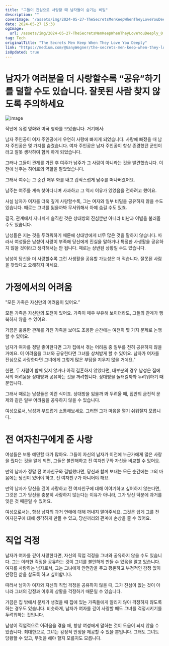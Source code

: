 ```yaml
---
title: "그들이 진심으로 사랑할 때 남자들이 숨기는 비밀"
description: ""
coverImage: "/assets/img/2024-05-27-TheSecretsMenKeepWhenTheyLoveYouDeeply_0.png"
date: 2024-05-27 15:38
ogImage: 
  url: /assets/img/2024-05-27-TheSecretsMenKeepWhenTheyLoveYouDeeply_0.png
tag: Tech
originalTitle: "The Secrets Men Keep When They Love You Deeply"
link: "https://medium.com/@GanyWegner/the-secrets-men-keep-when-they-love-you-deeply-238aaf38ecf0"
isUpdated: true
---
```






# 남자가 여러분을 더 사랑할수록 “공유”하기를 덜할 수도 있습니다. 잘못된 사람 찾지 않도록 주의하세요

![image](/assets/img/2024-05-27-TheSecretsMenKeepWhenTheyLoveYouDeeply_0.png)

작년에 유럽 영화와 미국 영화를 보았습니다. 거기에서:

남자 주인공이 여자 주인공에게 우연히 사랑에 빠지게 되었습니다. 사랑에 빠졌을 때 남자 주인공은 몇 가지를 숨겼습니다. 여자 주인공은 남자 주인공이 항상 존경했던 군인이라고 잘못 생각하여 함께 하게 되었습니다.

<div class="content-ad"></div>

그러나 그들이 관계를 가진 후 여주가 남주가 그 사람이 아니라는 것을 발견했습니다. 이전에 남주는 히어로의 역할을 맡았었습니다.

그래서 여주는 그 순간 매우 화를 내고 갑작스럽게 남주를 떠나버렸어요.

남주는 여주를 계속 찾아다니며 사과하고 그 역시 이유가 있었음을 전하려고 했어요.

사실 남자가 여자를 더욱 깊게 사랑할수록, 그는 여자와 일부 비밀을 공유하지 않을 수도 있습니다. 때로는 그녀를 잃을까봐 무서워해서 아예 숨길 수도 있죠.

<div class="content-ad"></div>

결국, 관계에서 지나치게 솔직한 것은 상대방의 진심뿐만 아니라 비난과 이별을 불러올 수도 있습니다.

남성들은 지는 것을 두려워하기 때문에 상대방에게 너무 많은 것을 말하지 않습니다. 따라서 여성들은 남성이 사랑이 부족해 당신에게 진실을 말하거나 특정한 사생활을 공유하지 않을 것이라고 생각해서는 안 됩니다. 때로는 상반된 상황일 수도 있습니다.

남성이 당신을 더 사랑할수록 그런 사생활을 공유할 가능성은 더 적습니다. 잘못된 사람을 찾았다고 오해하지 마세요.

# 가정에서의 어려움

<div class="content-ad"></div>

"모든 가족은 자신만의 어려움이 있어요.”
 
모든 가족은 자신만의 도전이 있어요. 가족이 매우 부유해 보이더라도, 그들의 관계가 행복하지 않을 수 있어요.

가끔은 훌륭한 관계를 가진 가족을 보아도 조용한 순간에는 여전히 몇 가지 문제로 논쟁할 수 있어요.

남자가 여자를 정말 좋아한다면 그가 집에서 겪는 어려움 중 일부를 전혀 공유하지 않을 거예요. 이 어려움을 그녀와 공유한다면 그녀를 상처받게 할 수 있어요. 남자가 여자를 진심으로 사랑한다면 그녀에게 그렇게 많은 부담을 지우지 않을 거예요."

<div class="content-ad"></div>

한편, 두 사람이 함께 있지 않거나 아직 결혼하지 않았다면, 대부분의 경우 남성은 집에서의 어려움을 상대방과 공유하는 것을 꺼려합니다. 상대방을 놀래킬까봐 두려워하기 때문입니다.

그래서 때로는 남성들은 이런 식이죠. 상대방을 잃을까 봐 두려울 때, 집안의 금전적 문제와 같은 일부 어려움을 공유하지 않을 수 있습니다.

여성으로서, 남성과 부드럽게 소통해보세요. 그러면 그가 마음을 열기 쉬워질지 모릅니다.

# 전 여자친구에게 준 사랑

<div class="content-ad"></div>

여성들은 보통 예민할 때가 많아요. 그들이 자신의 남자가 이전에 누군가에게 많은 사랑을 줬다는 것을 알게 되면, 그들은 불안해하고 전 여자친구와 자신을 비교할 수 있어요.

만약 남자가 정말 전 여자친구와 결별했다면, 당신과 함께 보내는 모든 순간에는 그의 마음에는 당신이 있어야 하고, 전 여자친구가 아니어야 해요.

만약 남자가 당신을 깊이 사랑하고 전 여자친구에 대해 이야기하고 싶어하지 않는다면, 그것은 그가 당신을 충분히 사랑하지 않는다는 이유가 아니라, 그가 당신 덕분에 과거를 잊은 것 때문일 수 있어요.

여성으로서는, 항상 남자의 과거 연애에 대해 꺼내지 말아주세요. 그것은 쉽게 그를 전 여자친구에 대해 생각하게 만들 수 있고, 당신끼리의 관계에 손상을 줄 수 있어요.

<div class="content-ad"></div>

# 직업 걱정

남자가 여자를 깊이 사랑한다면, 자신의 직업 걱정을 그녀와 공유하지 않을 수도 있습니다. 그는 이러한 걱정을 공유하는 것이 그녀를 불안하게 만들 수 있음을 알고 있습니다. 여자를 사랑하는 남자로서, 그는 그녀에게 안전감을 주고 평온하고 부정적인 감정 없이 안정된 삶을 살도록 하고 싶어합니다.

따라서 남자가 여자와 자신의 직업 걱정을 공유하지 않을 때, 그가 진심이 없는 것이 아니라 그녀의 감정과 이후의 상황을 걱정하기 때문일 수 있습니다.

가끔은 집 밖에서 문제가 생겼을 때 집에 있는 가족들에게 알리지 않아 걱정하지 않도록 하는 경우도 있습니다. 비슷하게, 남자가 여자를 깊이 사랑할 때도 그녀를 걱정시키기를 두려워하는 것입니다.

<div class="content-ad"></div>

남성이 직업적으로 어려움을 겪을 때, 항상 여성에게 말하는 것이 도움이 되지 않을 수 있습니다. 최대한으로, 그녀는 감정적 안정을 제공할 수 있을 뿐입니다. 그래도 그녀도 당황할 수 있고, 무엇을 해야 할지 모를지도 모릅니다.